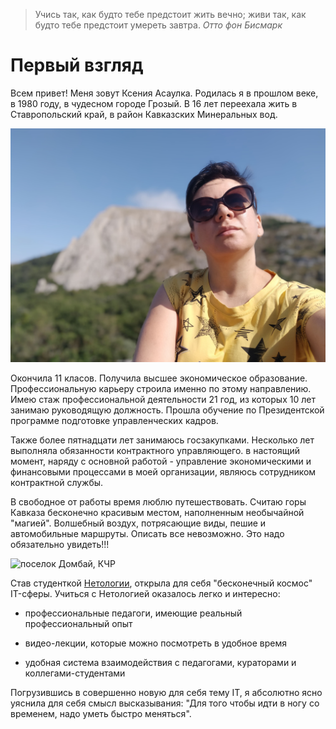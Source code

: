 > Учись так, как будто тебе предстоит жить вечно; живи так, как будто тебе предстоит умереть завтра. *Отто фон Бисмарк*

# Первый взгляд

Всем привет! Меня зовут Ксения Асаулка. Родилась я в прошлом веке, в 1980 году, в чудесном городе Грозый. В 16 лет переехала жить в Ставропольский край, в район Кавказских Минеральных вод.

![мое фото](/IMG/IMG2.jpg)

Окончила 11 класов. Получила высшее экономическое образование. Профессиональную карьеру строила именно по этому направлению. Имею стаж профессиональной деятельности 21 год, из которых 10 лет занимаю руководящую должность. Прошла обучение по Президентской программе подготовке управленческих кадров.

Также более пятнадцати лет занимаюсь госзакупками. Несколько лет выполняла обязанности контрактного управляющего. в настоящий момент, наряду с основной работой - управление экономическими и финансовыми процессами в моей организации, являюсь сотрудником контрактной службы.

В свободное от работы время люблю путешествовать. Считаю горы Кавказа бесконечно красивым местом, наполненным необычайной "магией". Волшебный воздух, потрясающие виды, пешие и автомобильные маршруты. Описать все невозможно. Это надо обязательно увидеть!!!

![поселок Домбай, КЧР](/img/IMG1%20(2).jpg)


Став студенткой [Нетологии](https://netology.ru/), открыла для себя "бесконечный космос" IT-сферы. Учиться с Нетологией оказалось легко и интересно:

- профессиональные педагоги, имеющие реальный профессиональный опыт

- видео-лекции, которые можно посмотреть в удобное время

- удобная система взаимодействия с педагогами, кураторами и  коллегами-студентами  

Погрузившись в совершенно новую для себя тему IT, я абсолютно ясно уяснила для себя смысл высказывания: "Для того чтобы идти в ногу со временем, надо уметь быстро меняться".
